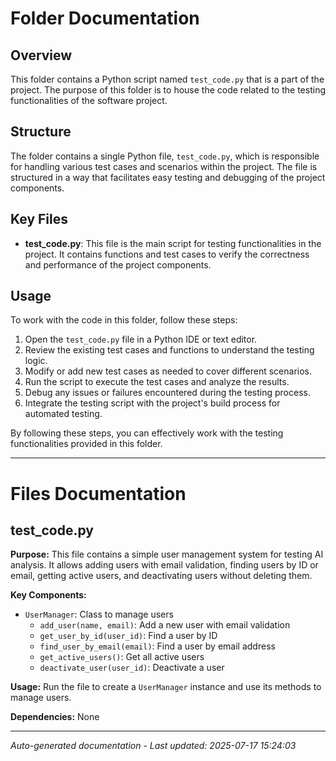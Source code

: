 # Folder Documentation

## Overview
This folder contains a Python script named `test_code.py` that is a part of the project. The purpose of this folder is to house the code related to the testing functionalities of the software project.

## Structure
The folder contains a single Python file, `test_code.py`, which is responsible for handling various test cases and scenarios within the project. The file is structured in a way that facilitates easy testing and debugging of the project components.

## Key Files
- **test_code.py**: This file is the main script for testing functionalities in the project. It contains functions and test cases to verify the correctness and performance of the project components.

## Usage
To work with the code in this folder, follow these steps:
1. Open the `test_code.py` file in a Python IDE or text editor.
2. Review the existing test cases and functions to understand the testing logic.
3. Modify or add new test cases as needed to cover different scenarios.
4. Run the script to execute the test cases and analyze the results.
5. Debug any issues or failures encountered during the testing process.
6. Integrate the testing script with the project's build process for automated testing.

By following these steps, you can effectively work with the testing functionalities provided in this folder.

---

# Files Documentation

## test_code.py

**Purpose:** This file contains a simple user management system for testing AI analysis. It allows adding users with email validation, finding users by ID or email, getting active users, and deactivating users without deleting them.

**Key Components:**
- `UserManager`: Class to manage users
  - `add_user(name, email)`: Add a new user with email validation
  - `get_user_by_id(user_id)`: Find a user by ID
  - `find_user_by_email(email)`: Find a user by email address
  - `get_active_users()`: Get all active users
  - `deactivate_user(user_id)`: Deactivate a user

**Usage:** Run the file to create a `UserManager` instance and use its methods to manage users.

**Dependencies:** None

---
*Auto-generated documentation - Last updated: 2025-07-17 15:24:03*

